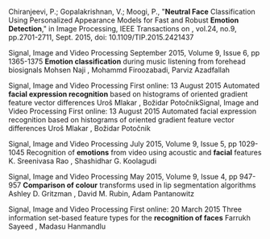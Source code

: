 Chiranjeevi, P.; Gopalakrishnan, V.; Moogi, P., "**Neutral Face** Classification Using Personalized Appearance Models for Fast and Robust **Emotion Detection**," in Image Processing, IEEE Transactions on , vol.24, no.9, pp.2701-2711, Sept. 2015, doi: 10.1109/TIP.2015.2421437

Signal, Image and Video Processing
September 2015, Volume 9, Issue 6, pp 1365-1375
**Emotion classification** during music listening from forehead biosignals
Mohsen Naji , Mohammd Firoozabadi, Parviz Azadfallah

Signal, Image and Video Processing
First online: 13 August 2015
Automated **facial expression recognition** based on histograms of oriented gradient feature vector differences
Uroš Mlakar , Božidar PotočnikSignal, Image and Video Processing
First online: 13 August 2015
Automated facial expression recognition based on histograms of oriented gradient feature vector differences
Uroš Mlakar , Božidar Potočnik

Signal, Image and Video Processing
July 2015, Volume 9, Issue 5, pp 1029-1045
Recognition of **emotions** from video using acoustic and **facial** features
K. Sreenivasa Rao , Shashidhar G. Koolagudi

Signal, Image and Video Processing
May 2015, Volume 9, Issue 4, pp 947-957
**Comparison of colour** transforms used in lip segmentation algorithms
Ashley D. Gritzman , David M. Rubin, Adam Pantanowitz

Signal, Image and Video Processing
First online: 20 March 2015
Three information set-based feature types for the **recognition of faces**
Farrukh Sayeed , Madasu Hanmandlu

